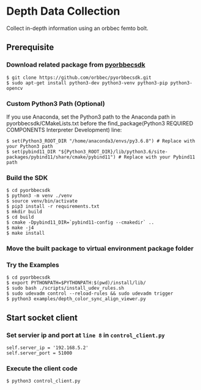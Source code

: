# Depth Data Collection

Collect in-depth information using an orbbec femto bolt.

## Prerequisite
### Download related package from [pyorbbecsdk](https://github.com/orbbec/pyorbbecsdk)
```shell!
$ git clone https://github.com/orbbec/pyorbbecsdk.git
$ sudo apt-get install python3-dev python3-venv python3-pip python3-opencv
```

### Custom Python3 Path (Optional)
If you use Anaconda, set the Python3 path to the Anaconda path in pyorbbecsdk/CMakeLists.txt before the find_package(Python3 REQUIRED COMPONENTS Interpreter Development) line:
```shell!
$ set(Python3_ROOT_DIR "/home/anaconda3/envs/py3.6.8") # Replace with your Python3 path
$ set(pybind11_DIR "${Python3_ROOT_DIR}/lib/python3.6/site-packages/pybind11/share/cmake/pybind11") # Replace with your Pybind11 path
```

### Build the SDK
```shell!
$ cd pyorbbecsdk
$ python3 -m venv ./venv
$ source venv/bin/activate
$ pip3 install -r requirements.txt
$ mkdir build
$ cd build
$ cmake -Dpybind11_DIR=`pybind11-config --cmakedir` ..
$ make -j4
$ make install
```
### Move the built package to virtual environment package folder

### Try the Examples
```shell!
$ cd pyorbbecsdk
$ export PYTHONPATH=$PYTHONPATH:$(pwd)/install/lib/
$ sudo bash ./scripts/install_udev_rules.sh
$ sudo udevadm control --reload-rules && sudo udevadm trigger
$ python3 examples/depth_color_sync_align_viewer.py
```

## Start socket client
### Set servier ip and port at `line 8` in `control_client.py`
```python=12
self.server_ip = '192.168.5.2'
self.server_port = 51000
```
### Execute the client code
```shell!
$ python3 control_client.py
```
